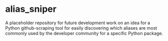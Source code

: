 # alias_sniper
A placeholder repository for future development work on an idea for a Python github-scraping tool for easily discovering which aliases are most commonly used by the developer community for a specific Python package.

